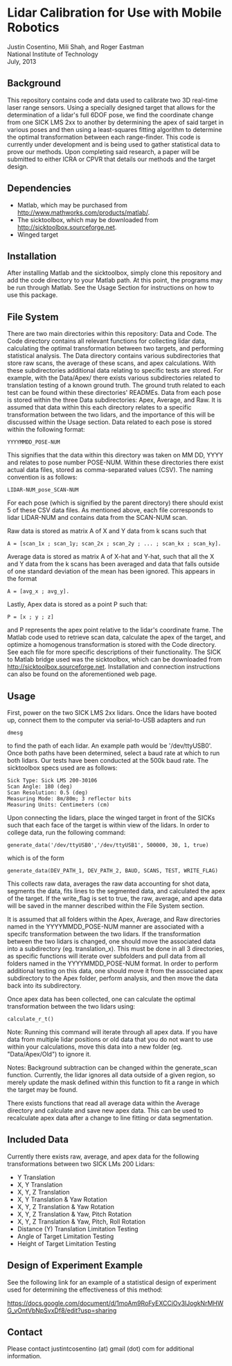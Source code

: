 Lidar Calibration for Use with Mobile Robotics
====================================

Justin Cosentino, Mili Shah, and Roger Eastman  
National Institute of Technology  
July, 2013  

Background 
----------

This repository contains code and data used to calibrate two 3D real-time 
laser range sensors. Using a specially designed target that allows for the
determination of a lidar's full 6DOF pose, we find the coordinate change 
from one SICK LMS 2xx to another by determining the apex of said target 
in various poses and then using a least-squares fitting algorithm to
determine the optimal transformation between each range-finder. This code
is currently under development and is being used to gather statistical
data to prove our methods. Upon completing said research, a paper will be
submitted to either ICRA or CPVR that details our methods and the target
design.

Dependencies
-----------
- Matlab, which may be purchased from http://www.mathworks.com/products/matlab/.  
- The sicktoolbox, which may be downloaded from http://sicktoolbox.sourceforge.net.
- Winged target

Installation
------------
After installing Matlab and the sicktoolbox, simply clone this repository 
and add the code directory to your Matlab path. At this point, the programs
may be run through Matlab. See the Usage Section for instructions on how to
use this package.

File System
-----------

There are two main directories within this repository: Data and Code. The 
Code directory contains all relevant functions for collecting lidar data, 
calculating the optimal transformation between two targets, and performing
statistical analysis. The Data directory contains various subdirectories 
that store raw scans, the average of these scans, and apex calculations.
With these subdirectories additional data relating to specific tests are 
stored. For example, with the Data/Apex/ there exists various 
subdirectories related to translation testing of a known ground truth. 
The ground truth related to each test can be found within these 
directories' READMEs. Data from each pose is stored within the three Data
subdirectories: Apex, Average, and Raw. It is assumed that data within this
each directory relates to a specific transformation between the two lidars,
and the importance of this will be discussed within the Usage section. Data
related to each pose is stored within the following format: 

    YYYYMMDD_POSE-NUM
    
This signifies that the data within this directory was taken on MM DD, YYYY 
and relates to pose number POSE-NUM. Within these directories there exist 
actual data files, stored as comma-separated values (CSV). The naming 
convention is as follows:

    LIDAR-NUM_pose_SCAN-NUM
    
For each pose (which is signified by the parent directory) there should exist
5 of these CSV data files. As mentioned above, each file corresponds to lidar 
LIDAR-NUM and contains data from the SCAN-NUM scan.

Raw data is stored as matrix A of X and Y data from k scans such that

    A = [scan_1x ; scan_1y; scan_2x ; scan_2y ; ... ; scan_kx ; scan_ky].

Average data is stored as matrix A of X-hat and Y-hat, such that all the X
and Y data from the k scans has been averaged and data that falls outside 
of one standard deviation of the mean has been ignored. This appears in the
format 

    A = [avg_x ; avg_y].

Lastly, Apex data is stored as a point P such that:

    P = [x ; y ; z]
    
and P represents the apex point relative to the lidar's coordinate frame. 
The Matlab code used to retrieve scan data, calculate the apex of the 
target, and optimize a homogenous transformation is stored with the Code 
directory. See each file for more specific descriptions of their 
functionality. The SICK to Matlab bridge used was the sicktoolbox, which 
can be downloaded from http://sicktoolbox.sourceforge.net. Installation and
connection instructions can also be found on the aforementioned web page.

Usage
-----

First, power on the two SICK LMS 2xx lidars. Once the lidars have booted
up, connect them to the computer via serial-to-USB adapters and run  

    dmesg
    
to find the path of each lidar. An example path would be '/dev/ttyUSB0'.
Once both paths have been determined, select a baud rate at which to run
both lidars. Our tests have been conducted at the 500k baud rate. The 
sicktoolbox specs used are as follows:

    Sick Type: Sick LMS 200-30106
    Scan Angle: 180 (deg)
    Scan Resolution: 0.5 (deg)
    Measuring Mode: 8m/80m; 3 reflector bits
    Measuring Units: Centimeters (cm)

Upon connecting the lidars, place the winged target in front of the SICKs
such that each face of the target is within view of the lidars. In order
to college data, run the following command: 

    generate_data('/dev/ttyUSB0','/dev/ttyUSB1', 500000, 30, 1, true)

which is of the form

    generate_data(DEV_PATH_1, DEV_PATH_2, BAUD, SCANS, TEST, WRITE_FLAG)

This collects raw data, averages the raw data accounting for shot data, 
segments the data, fits lines to the segmented data, and calculated the
apex of the target. If the write_flag is set to true, the raw, average,
and apex data will be saved in the manner described within the File
System section. 

It is assumed that all folders within the Apex, Average, and Raw
directories named in the YYYYMMDD_POSE-NUM manner are associated with
a specifc transformation between the two lidars. If the transformation
between the two lidars is changed, one should move the associated data
into a subdirectory (eg. translation_x). This must be done in all 3
directories, as specific functions will iterate over subfolders and pull
data from all folders named in the YYYYMMDD_POSE-NUM format. In order to
perform additional testing on this data, one should move it from the
associated apex subdirectory to the Apex folder, perform analysis, and then
move the data back into its subdirectory. 

Once apex data has been collected, one can calculate the 
optimal transformation between the two lidars using:

    calculate_r_t()

Note: Running this command will iterate through all apex data. If you have
data from multiple lidar positions or old data that you do not want to use
 within your calculations, move this data into a new folder (eg. 
"Data/Apex/Old") to ignore it.

Notes: Background subtraction can be changed within the generate_scan function.
Currently, the lidar ignores all data outside of a given region, so merely update
the mask defined within this function to fit a range in which the target may be
found.

There exists functions that read all average data within the Average directory
and calculate and save new apex data. This can be used to recalculate apex data
after a change to line fitting or data segmentation.

Included Data
-------------

Currently there exists raw, average, and apex data for the following 
transformations between two SICK LMs 200 Lidars:

- Y Translation  
- X, Y Translation  
- X, Y, Z Translation  
- X, Y Translation & Yaw Rotation  
- X, Y, Z Translation & Yaw Rotation  
- X, Y, Z Translation & Yaw, Pitch Rotation  
- X, Y, Z Translation & Yaw, Pitch, Roll Rotation  
- Distance (Y) Translation Limitation Testing  
- Angle of Target Limitation Testing  
- Height of Target Limitation Testing  

Design of Experiment Example
----------------------------

See the following link for an example of a statistical design of 
experiment used for determining the effectiveness of this method:

https://docs.google.com/document/d/1moAm9RoFyEXCCiOv3lJogkNrMHWG_vOntVbNpSvxDf8/edit?usp=sharing


Contact
-------
Please contact justintcosentino (at) gmail (dot) com for additional information.



